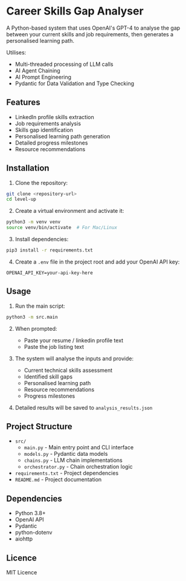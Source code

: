 # Career Skills Gap Analyser

A Python-based system that uses OpenAI's GPT-4 to analyse the gap between your current skills and job requirements, then generates a personalised learning path. 

Utilises:
- Multi-threaded processing of LLM calls
- AI Agent Chaining
- AI Prompt Engineering
- Pydantic for Data Validation and Type Checking


## Features

- LinkedIn profile skills extraction
- Job requirements analysis
- Skills gap identification
- Personalised learning path generation
- Detailed progress milestones
- Resource recommendations

## Installation

1. Clone the repository:
```bash
git clone <repository-url>
cd level-up
```

2. Create a virtual environment and activate it:
```bash
python3 -m venv venv
source venv/bin/activate  # For Mac/Linux
```

3. Install dependencies:
```bash
pip3 install -r requirements.txt
```

4. Create a `.env` file in the project root and add your OpenAI API key:
```
OPENAI_API_KEY=your-api-key-here
```

## Usage

1. Run the main script:
```bash
python3 -m src.main
```

2. When prompted:
   - Paste your resume / linkedin profile text
   - Paste the job listing text

3. The system will analyse the inputs and provide:
   - Current technical skills assessment
   - Identified skill gaps
   - Personalised learning path
   - Resource recommendations
   - Progress milestones

4. Detailed results will be saved to `analysis_results.json`

## Project Structure

- `src/`
  - `main.py` - Main entry point and CLI interface
  - `models.py` - Pydantic data models
  - `chains.py` - LLM chain implementations
  - `orchestrator.py` - Chain orchestration logic
- `requirements.txt` - Project dependencies
- `README.md` - Project documentation

## Dependencies

- Python 3.8+
- OpenAI API
- Pydantic
- python-dotenv
- aiohttp

## Licence

MIT Licence
